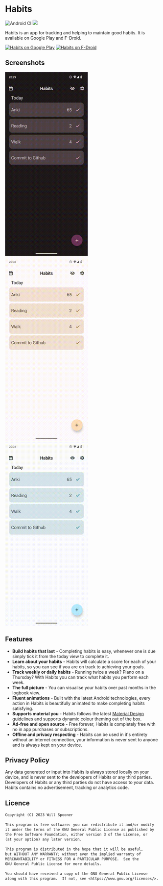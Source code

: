 # Habits

<p>
  <a>
    <img src="https://github.com/willbsp/habits/actions/workflows/android.yml/badge.svg" alt="Android CI">
  </a>
  <a href="https://github.com/willbsp/habits/releases/latest">
      <img src="https://img.shields.io/github/v/release/willbsp/habits" />
  </a>
</p>

Habits is an app for tracking and helping to maintain good habits. It is available on Google Play and F-Droid.

<p>
  <a href="https://play.google.com/store/apps/details?id=com.willbsp.habits"><img alt="Habits on Google Play" src="https://play.google.com/intl/en_us/badges/images/generic/en_badge_web_generic.png" height="80px"/></a>
  <a href="https://f-droid.org/app/com.willbsp.habits"><img alt="Habits on F-Droid" src="https://f-droid.org/badge/get-it-on.png" height="80px"/></a>
</p>

## Screenshots

![Completing habits](screenshots/screenshot-1.gif)
![Editing habits](screenshots/screenshot-2.gif)
![Logbook](screenshots/screenshot-3.gif)

## Features

- **Build habits that last** - Completing habits is easy, whenever one is due simply tick it from
  the today view to complete it.
- **Learn about your habits** - Habits will calculate a score for each of your habits, so you can
  see if you are on track to achieving your goals.
- **Track weekly or daily habits** - Running twice a week? Piano on a Thursday? With Habits you can 
  track what habits you perform each week.
- **The full picture** - You can visualise your habits over past months in the logbook view.
- **Fluent animations** - Built with the latest Android technologies, every action in Habits is
  beautifully animated to make completing habits satisfying.
- **Supports material you** - Habits follows the
  latest [Material Design guidelines](https://m3.material.io/) and supports dynamic colour theming
  out of the box.
- **Ad-free and open source** - Free forever, Habits is completely free with no in app purchases or
  subscriptions.
- **Offline and privacy respecting** - Habits can be used in it's entirety without an internet
  connection, your information is never sent to anyone and is always kept on your device.

## Privacy Policy
Any data generated or input into Habits is always stored locally on your device, and is never sent to the developers of Habits or any third parties. Developers of Habits or any third parties do not have access to your data. Habits contains no advertisement, tracking or analytics code.

## Licence

```
Copyright (C) 2023 Will Spooner

This program is free software: you can redistribute it and/or modify
it under the terms of the GNU General Public License as published by
the Free Software Foundation, either version 3 of the License, or
(at your option) any later version.

This program is distributed in the hope that it will be useful,
but WITHOUT ANY WARRANTY; without even the implied warranty of
MERCHANTABILITY or FITNESS FOR A PARTICULAR PURPOSE.  See the
GNU General Public License for more details.

You should have received a copy of the GNU General Public License
along with this program.  If not, see <https://www.gnu.org/licenses/>.
```
